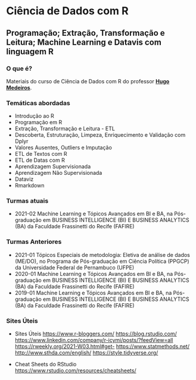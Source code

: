 # Ciência de Dados com R
## Programação; Extração, Transformação e Leitura; Machine Learning e Datavis com linguagem R 

### O que é?
Materiais do curso de Ciência de Dados com R do professor <a href="https://www.linkedin.com/in/hugoavmedeiros/" target="_blank"><b>Hugo Medeiros</b></a>. 

### Temáticas abordadas
* Introdução ao R
* Programação em R
* Extração, Transformação e Leitura - ETL
* Descoberta, Estruturação, Limpeza, Enriquecimento e Validação com Dplyr
* Valores Ausentes, Outliers e Imputação
* ETL de Textos com R
* ETL de Datas com R
* Aprendizagem Supervisionada
* Aprendizagem Não Supervisionada
* Dataviz
* Rmarkdown

### Turmas atuais

* 2021-02 Machine Learning e Tópicos Avançados em BI e BA, na Pós-graduação em BUSINESS INTELLIGENCE (BI) E BUSINESS ANALYTICS (BA) da Faculdade Frassinetti do Recife (FAFIRE)

### Turmas Anteriores
* 2021-01 Tópicos Especiais de metodologia: Eletiva de análise de dados (ME/DO), no Programa de Pós-graduação em Ciência Política (PPGCP) da Universidade Federal de Pernambuco (UFPE)
* 2020-01 Machine Learning e Tópicos Avançados em BI e BA, na Pós-graduação em BUSINESS INTELLIGENCE (BI) E BUSINESS ANALYTICS (BA) da Faculdade Frassinetti do Recife (FAFIRE)
* 2019-01 Machine Learning e Tópicos Avançados em BI e BA, na Pós-graduação em BUSINESS INTELLIGENCE (BI) E BUSINESS ANALYTICS (BA) da Faculdade Frassinetti do Recife (FAFIRE)

### Sites Úteis
* Sites Úteis
https://www.r-bloggers.com/
https://blog.rstudio.com/
https://www.linkedin.com/company/r-icymi/posts/?feedView=all
https://rweekly.org/2021-W03.html#get-
https://www.statmethods.net/
http://www.sthda.com/english/
https://style.tidyverse.org/

* Cheat Sheets do RStudio
https://www.rstudio.com/resources/cheatsheets/
